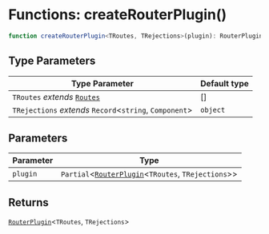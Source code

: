 # Functions: createRouterPlugin()

```ts
function createRouterPlugin<TRoutes, TRejections>(plugin): RouterPlugin<TRoutes, TRejections>;
```

## Type Parameters

| Type Parameter | Default type |
| ------ | ------ |
| `TRoutes` *extends* [`Routes`](../types/Routes.md) | \[\] |
| `TRejections` *extends* `Record`\<`string`, `Component`\> | `object` |

## Parameters

| Parameter | Type |
| ------ | ------ |
| `plugin` | `Partial`\<[`RouterPlugin`](../types/RouterPlugin.md)\<`TRoutes`, `TRejections`\>\> |

## Returns

[`RouterPlugin`](../types/RouterPlugin.md)\<`TRoutes`, `TRejections`\>
